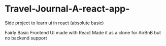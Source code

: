 # Travel-Journal-A-react-app-
Side project to learn ui in react (absolute basic)

Fairly Basic Frontend UI made with React
Made it as a clone for AirBnB but no backend support
